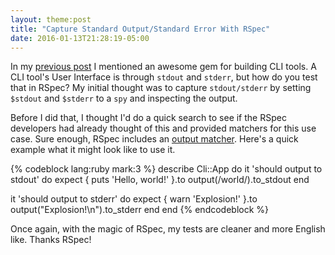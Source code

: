 ```yaml
---
layout: theme:post
title: "Capture Standard Output/Standard Error With RSpec"
date: 2016-01-13T21:28:19-05:00
---
```


In my [previous post] I mentioned an awesome gem for building CLI tools. A CLI
tool's User Interface is through `stdout` and `stderr`, but how do you test that
in RSpec? My initial thought was to capture `stdout/stderr` by setting `$stdout`
and `$stderr` to a `spy` and inspecting the output.

Before I did that, I thought I'd do a quick search to see if the RSpec
developers had already thought of this and provided matchers for this use case.
Sure enough, RSpec includes an [output matcher]. Here's a quick example what it
might look like to use it.

{% codeblock lang:ruby mark:3 %}
describe Cli::App do
  it 'should output to stdout' do
    expect { puts 'Hello, world!' }.to output(/world/).to_stdout
  end

  it 'should output to stderr' do
    expect { warn 'Explosion!' }.to output("Explosion!\n").to_stderr
  end
end
{% endcodeblock %}

Once again, with the magic of RSpec, my tests are cleaner and more English like.
Thanks RSpec!

[previous post]: http://til.maltson.com/2016/01/06/fantastic-gem-for-cli-applications.html
[output matcher]: https://www.relishapp.com/rspec/rspec-expectations/docs/built-in-matchers/output-matcher
